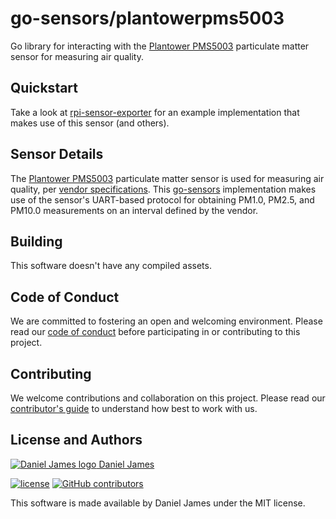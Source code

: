 # go-sensors/plantowerpms5003

Go library for interacting with the [Plantower PMS5003][plantowerpms5003] particulate matter sensor for measuring air quality.

## Quickstart

Take a look at [rpi-sensor-exporter][rpi-sensor-exporter] for an example implementation that makes use of this sensor (and others).

[rpi-sensor-exporter]: https://github.com/go-sensors/rpi-sensor-exporter

## Sensor Details

The [Plantower PMS5003][plantowerpms5003] particulate matter sensor is used for measuring air quality, per [vendor specifications][specs]. This [go-sensors] implementation makes use of the sensor's UART-based protocol for obtaining PM1.0, PM2.5, and PM10.0 measurements on an interval defined by the vendor.

[plantowerpms5003]: http://www.plantower.com/en/content/?108.html
[specs]: ./docs/plantower-pms5003-manual_v2-3.pdf
[go-sensors]: https://github.com/go-sensors

## Building

This software doesn't have any compiled assets.

## Code of Conduct

We are committed to fostering an open and welcoming environment. Please read our [code of conduct](CODE_OF_CONDUCT.md) before participating in or contributing to this project.

## Contributing

We welcome contributions and collaboration on this project. Please read our [contributor's guide](CONTRIBUTING.md) to understand how best to work with us.

## License and Authors

[![Daniel James logo](https://secure.gravatar.com/avatar/eaeac922b9f3cc9fd18cb9629b9e79f6.png?size=16) Daniel James](https://github.com/thzinc)

[![license](https://img.shields.io/github/license/go-sensors/plantowerpms5003.svg)](https://github.com/go-sensors/plantowerpms5003/blob/master/LICENSE)
[![GitHub contributors](https://img.shields.io/github/contributors/go-sensors/plantowerpms5003.svg)](https://github.com/go-sensors/plantowerpms5003/graphs/contributors)

This software is made available by Daniel James under the MIT license.
